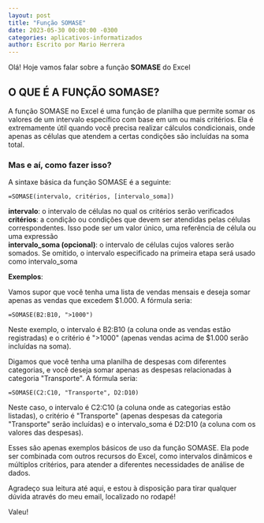 ```yaml
---
layout: post
title: "Função SOMASE"
date: 2023-05-30 00:00:00 -0300
categories: aplicativos-informatizados
author: Escrito por Mario Herrera
---
```


Olá! Hoje vamos falar sobre a função **SOMASE** do Excel

## O QUE É A FUNÇÃO SOMASE?


A função SOMASE no Excel é uma função de planilha que permite somar os valores de um intervalo específico com base em um ou mais critérios. Ela é extremamente útil quando você precisa realizar cálculos condicionais, onde apenas as células que atendem a certas condições são incluídas na soma total.

### Mas e aí, como fazer isso?

A sintaxe básica da função SOMASE é a seguinte:

```
=SOMASE(intervalo, critérios, [intervalo_soma])
```

**intervalo**: o intervalo de células no qual os critérios serão verificados  
**critérios**: a condição ou condições que devem ser atendidas pelas células correspondentes. Isso pode ser um valor único, uma referência de célula ou uma expressão  
**intervalo_soma (opcional)**: o intervalo de células cujos valores serão somados. Se omitido, o intervalo especificado na primeira etapa será usado como intervalo_soma  

**Exemplos**:

Vamos supor que você tenha uma lista de vendas mensais e deseja somar apenas as vendas que excedem $1.000. A fórmula seria:

```
=SOMASE(B2:B10, ">1000")
```

Neste exemplo, o intervalo é B2:B10 (a coluna onde as vendas estão registradas) e o critério é ">1000" (apenas vendas acima de $1.000 serão incluídas na soma).

Digamos que você tenha uma planilha de despesas com diferentes categorias, e você deseja somar apenas as despesas relacionadas à categoria "Transporte". A fórmula seria:

```
=SOMASE(C2:C10, "Transporte", D2:D10)
```

Neste caso, o intervalo é C2:C10 (a coluna onde as categorias estão listadas), o critério é "Transporte" (apenas despesas da categoria "Transporte" serão incluídas) e o intervalo_soma é D2:D10 (a coluna com os valores das despesas).

Esses são apenas exemplos básicos de uso da função SOMASE. Ela pode ser combinada com outros recursos do Excel, como intervalos dinâmicos e múltiplos critérios, para atender a diferentes necessidades de análise de dados.


Agradeço sua leitura até aqui, e estou à disposição para tirar qualquer dúvida através do meu email, localizado no rodapé!

Valeu!